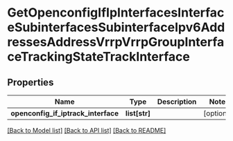 # GetOpenconfigIfIpInterfacesInterfaceSubinterfacesSubinterfaceIpv6AddressesAddressVrrpVrrpGroupInterfaceTrackingStateTrackInterface

## Properties
Name | Type | Description | Notes
------------ | ------------- | ------------- | -------------
**openconfig_if_iptrack_interface** | **list[str]** |  | [optional] 

[[Back to Model list]](../README.md#documentation-for-models) [[Back to API list]](../README.md#documentation-for-api-endpoints) [[Back to README]](../README.md)


